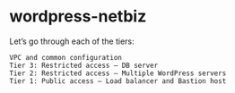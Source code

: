 # wordpress-netbiz

Let’s go through each of the tiers:

    VPC and common configuration
    Tier 3: Restricted access — DB server
    Tier 2: Restricted access — Multiple WordPress servers
    Tier 1: Public access — Load balancer and Bastion host